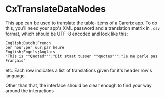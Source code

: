 CxTranslateDataNodes
====================

This app can be used to translate the table-items of a Carerix app. To do this,
you'll need your app's XML password and a translation matrix in `.csv` format,
which should be UTF-8 encoded and look like this:

	English;Dutch;French
	per hour;per uur;par heure
	English;Engels;Anglais
	"This is ""Quoted""";"Dit staat tussen ""quotes""";"Je ne parle pas Français"

etc. Each row indicates a list of translations given for it's header row's 
language.

Other than that, the interface should be clear enough to find your way around
the interactions